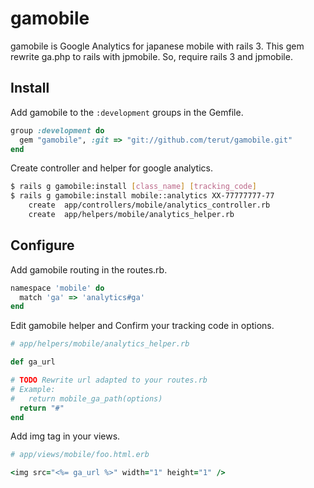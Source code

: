 gamobile
========
gamobile is Google Analytics for japanese mobile with rails 3.
This gem rewrite ga.php to rails with jpmobile.
So, require rails 3 and jpmobile.

Install
-------
Add gamobile to the `:development` groups in the Gemfile.

``` ruby
group :development do
  gem "gamobile", :git => "git://github.com/terut/gamobile.git"
end
```

Create controller and helper for google analytics.

``` bash
$ rails g gamobile:install [class_name] [tracking_code]
$ rails g gamobile:install mobile::analytics XX-77777777-77
    create  app/controllers/mobile/analytics_controller.rb
    create  app/helpers/mobile/analytics_helper.rb
```

Configure
---------

Add gamobile routing in the routes.rb.

``` ruby
namespace 'mobile' do
  match 'ga' => 'analytics#ga'
end
```

Edit gamobile helper and Confirm your tracking code in options.

``` ruby
# app/helpers/mobile/analytics_helper.rb

def ga_url

# TODO Rewrite url adapted to your routes.rb
# Example:
#   return mobile_ga_path(options)
  return "#" 
end
```

Add img tag in your views.

``` ruby
# app/views/mobile/foo.html.erb

<img src="<%= ga_url %>" width="1" height="1" />
```
